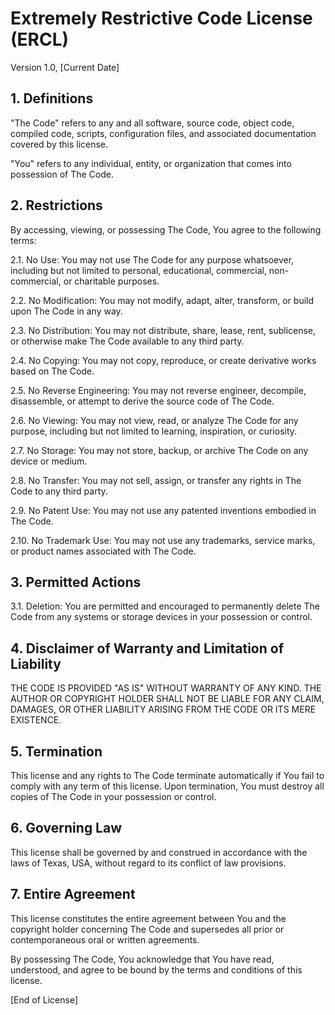 # Extremely Restrictive Code License (ERCL)

Version 1.0, [Current Date]

## 1. Definitions

"The Code" refers to any and all software, source code, object code, compiled code, scripts, configuration files, and associated documentation covered by this license.

"You" refers to any individual, entity, or organization that comes into possession of The Code.

## 2. Restrictions

By accessing, viewing, or possessing The Code, You agree to the following terms:

2.1. No Use: You may not use The Code for any purpose whatsoever, including but not limited to personal, educational, commercial, non-commercial, or charitable purposes.

2.2. No Modification: You may not modify, adapt, alter, transform, or build upon The Code in any way.

2.3. No Distribution: You may not distribute, share, lease, rent, sublicense, or otherwise make The Code available to any third party.

2.4. No Copying: You may not copy, reproduce, or create derivative works based on The Code.

2.5. No Reverse Engineering: You may not reverse engineer, decompile, disassemble, or attempt to derive the source code of The Code.

2.6. No Viewing: You may not view, read, or analyze The Code for any purpose, including but not limited to learning, inspiration, or curiosity.

2.7. No Storage: You may not store, backup, or archive The Code on any device or medium.

2.8. No Transfer: You may not sell, assign, or transfer any rights in The Code to any third party.

2.9. No Patent Use: You may not use any patented inventions embodied in The Code.

2.10. No Trademark Use: You may not use any trademarks, service marks, or product names associated with The Code.

## 3. Permitted Actions

3.1. Deletion: You are permitted and encouraged to permanently delete The Code from any systems or storage devices in your possession or control.

## 4. Disclaimer of Warranty and Limitation of Liability

THE CODE IS PROVIDED "AS IS" WITHOUT WARRANTY OF ANY KIND. THE AUTHOR OR COPYRIGHT HOLDER SHALL NOT BE LIABLE FOR ANY CLAIM, DAMAGES, OR OTHER LIABILITY ARISING FROM THE CODE OR ITS MERE EXISTENCE.

## 5. Termination

This license and any rights to The Code terminate automatically if You fail to comply with any term of this license. Upon termination, You must destroy all copies of The Code in your possession or control.

## 6. Governing Law

This license shall be governed by and construed in accordance with the laws of Texas, USA, without regard to its conflict of law provisions.

## 7. Entire Agreement

This license constitutes the entire agreement between You and the copyright holder concerning The Code and supersedes all prior or contemporaneous oral or written agreements.

By possessing The Code, You acknowledge that You have read, understood, and agree to be bound by the terms and conditions of this license.

[End of License]